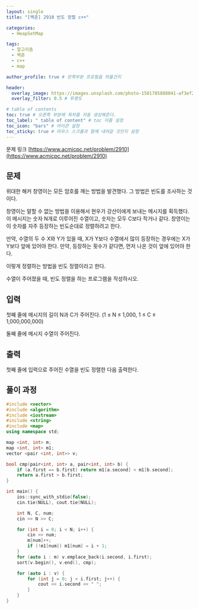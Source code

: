 ```yaml
---
layout: single
title: "[백준] 2910 빈도 정렬 c++"

categories:
  - HeapSetMap

tags:
  - 알고리즘
  - 백준
  - c++
  - map

author_profile: true # 왼쪽부분 프로필을 띄울건지

header:
  overlay_image: https://images.unsplash.com/photo-1501785888041-af3ef285b470?ixlib=rb-1.2.1&ixid=eyJhcHBfaWQiOjEyMDd9&auto=format&fit=crop&w=1350&q=80
  overlay_filter: 0.5 # 투명도

# table of contents
toc: true # 오른쪽 부분에 목차를 자동 생성해준다.
toc_label: " table of content" # toc 이름 설정
toc_icon: "bars" # 아이콘 설정
toc_sticky: true # 마우스 스크롤과 함께 내려갈 것인지 설정
---
```


문제 링크 [https://www.acmicpc.net/problem/2910](https://www.acmicpc.net/problem/2910)

## 문제

위대한 해커 창영이는 모든 암호를 깨는 방법을 발견했다. 그 방법은 빈도를 조사하는 것이다.

창영이는 말할 수 없는 방법을 이용해서 현우가 강산이에게 보내는 메시지를 획득했다. 이 메시지는 숫자 N개로 이루어진 수열이고, 숫자는 모두 C보다 작거나 같다. 창영이는 이 숫자를 자주 등장하는 빈도순대로 정렬하려고 한다.

만약, 수열의 두 수 X와 Y가 있을 때, X가 Y보다 수열에서 많이 등장하는 경우에는 X가 Y보다 앞에 있어야 한다. 만약, 등장하는 횟수가 같다면, 먼저 나온 것이 앞에 있어야 한다.

이렇게 정렬하는 방법을 빈도 정렬이라고 한다.

수열이 주어졌을 때, 빈도 정렬을 하는 프로그램을 작성하시오.

## 입력

첫째 줄에 메시지의 길이 N과 C가 주어진다. (1 ≤ N ≤ 1,000, 1 ≤ C ≤ 1,000,000,000)

둘째 줄에 메시지 수열이 주어진다.

## 출력

첫째 줄에 입력으로 주어진 수열을 빈도 정렬한 다음 출력한다.

## 풀이 과정

```c++
#include <vector>
#include <algorithm>
#include <iostream>
#include <string>
#include <map>
using namespace std;

map <int, int> m;
map <int, int> m1;
vector <pair <int, int>> v;

bool cmp(pair<int, int> a, pair<int, int> b) {
	if (a.first == b.first) return m1[a.second] < m1[b.second];
	return a.first > b.first;
}

int main() {
	ios::sync_with_stdio(false);
	cin.tie(NULL), cout.tie(NULL);

	int N, C, num;
	cin >> N >> C;

	for (int i = 0; i < N; i++) {
		cin >> num;
		m[num]++;
		if (!m1[num]) m1[num] = i + 1;
	}
	for (auto i : m) v.emplace_back(i.second, i.first);
	sort(v.begin(), v.end(), cmp);

	for (auto i : v) {
		for (int j = 0; j < i.first; j++) {
			cout << i.second << " ";
		}
	}
}
```
